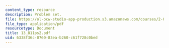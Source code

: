 ```yaml
---
content_type: resource
description: Problem set.
file: https://ol-ocw-studio-app-production.s3.amazonaws.com/courses/2-067-advanced-structural-dynamics-and-acoustics-13-811-spring-2004/6338f36c076083eab260c61f728c0bed_13_811ps2.pdf
file_type: application/pdf
resourcetype: Document
title: 13_811ps2.pdf
uid: 6338f36c-0760-83ea-b260-c61f728c0bed
---
```

